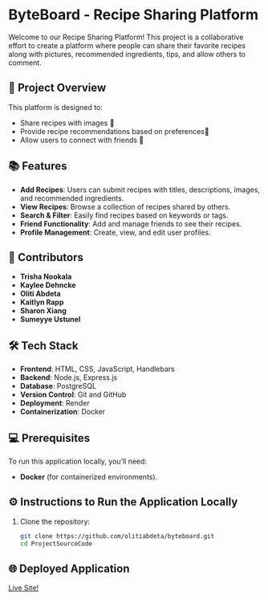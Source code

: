 # ByteBoard - Recipe Sharing Platform 

Welcome to our Recipe Sharing Platform! This project is a collaborative effort to create a platform where people can share their favorite recipes along with pictures, recommended ingredients, tips, and allow others to comment.

## 🚀 Project Overview

This platform is designed to:

- Share recipes with images 📸  
- Provide recipe recommendations based on preferences🍴  
- Allow users to connect with friends 💬  

## 📚 Features

- **Add Recipes**: Users can submit recipes with titles, descriptions, images, and recommended ingredients.  
- **View Recipes**: Browse a collection of recipes shared by others.    
- **Search & Filter**: Easily find recipes based on keywords or tags.  
- **Friend Functionality**: Add and manage friends to see their recipes.  
- **Profile Management**: Create, view, and edit user profiles.  


## 👥 Contributors

- **Trisha Nookala**  
- **Kaylee Dehncke**  
- **Oliti Abdeta**  
- **Kaitlyn Rapp**  
- **Sharon Xiang**  
- **Sumeyye Ustunel**  


## 🛠️ Tech Stack

- **Frontend**: HTML, CSS, JavaScript, Handlebars
- **Backend**: Node.js, Express.js  
- **Database**: PostgreSQL  
- **Version Control**: Git and GitHub  
- **Deployment**: Render  
- **Containerization**: Docker  


## 💻 Prerequisites

To run this application locally, you’ll need:
 
- **Docker** (for containerized environments).     


## ⚙️ Instructions to Run the Application Locally

1. Clone the repository:  
   ```bash
   git clone https://github.com/olitiabdeta/byteboard.git
   cd ProjectSourceCode

## 🌐 Deployed Application
[Live Site!](https://byteboard-egej.onrender.com/)
